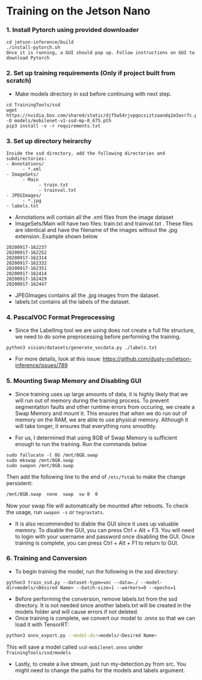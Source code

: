 # Training on the Jetson Nano

### 1. Install Pytorch using provided downloader

```
cd jetson-inference/build
./install-pytorch.sh
Once it is running, a GUI should pop up. Follow instructions on GUI to download Pytorch
```
### 2. Set up training requirements (Only if project built from scratch)

* Make models directory in ssd before continuing with next step.

```
cd TrainingTools/ssd
wget https://nvidia.box.com/shared/static/djf5w54rjvpqocsiztzaandq1m3avr7c.pth -O models/mobilenet-v1-ssd-mp-0_675.pth
pip3 install -v -r requirements.txt
```
### 3. Set up directory heirarchy

```
Inside the ssd directory, add the following directories and subdirectories:
- Annotations/
      - *.xml
- ImageSets/
      - Main
            - train.txt
            - trainval.txt
- JPEGImages/
      - *.jpg
- labels.txt

```

* Annotations will contain all the .xml files from the image dataset
* ImageSets/Main will have two files: train.txt and trainval.txt . These files are identical and have the filename of the images without the .jpg extension. Example shown below
```
20200917-162237
20200917-162252
20200917-162314
20200917-162332
20200917-162351
20200917-162414
20200917-162429
20200917-162447
```

* JPEGImages contains all the .jpg images from the dataset.
* labels.txt contains all the labels of the dataset.

### 4. PascalVOC Format Preprocessing

* Since the LabelImg tool we are using does not create a full file structure, we need to do some preprocessing before performing the training. 
```
python3 vision/datasets/generate_vocdata.py ./labels.txt
```

* For more details, look at this issue: https://github.com/dusty-nv/jetson-inference/issues/789

### 5. Mounting Swap Memory and Disabling GUI

* Since training uses up large amounts of data, it is highly likely that we will run out of memory during the training process. To prevent segmentation faults and other runtime errors from occuring, we create a Swap Memory and mount it. This ensures that when we do run out of memory on the RAM, we are able to use physical memory. Although it will take longer, it ensures that everything runs smoothly.

* For us, I determined that using 8GB of Swap Memory is sufficient enough to run the training. Run the commands below

```
sudo fallocate -l 8G /mnt/8GB.swap
sudo mkswap /mnt/8GB.swap
sudo swapon /mnt/8GB.swap
```

Then add the following line to the end of `/etc/fstab` to make the change persistent:

``` bash
/mnt/8GB.swap  none  swap  sw 0  0
```

Now your swap file will automatically be mounted after reboots.  To check the usage, run `swapon -s` or `tegrastats`.

* It is also recommended to diable the GUI since it uses up valuable memory. To disable the GUI, you can press Ctrl + Alt + F3. You will need to login with your username and password once disabling the GUI. Once training is complete, you can press Ctrl + Alt + F1 to return to GUI.

### 6. Training and Conversion

* To begin training the model, run the following in the ssd directory:
```
python3 train_ssd.py --dataset-type=voc --data=./ --model-dir=models/<Desired Name> --batch-size=1 --workers=0 --epochs=1
```

* Before performing the conversion, remove labels.txt from the ssd directory. It is not needed since another labels.txt will be created in the models folder and will cause errors if not deleted.
* Once training is complete, we convert our model to .onnx so that we can load it with TensorRT:

``` bash
python3 onnx_export.py --model-dir=models/<Desired Name>
```

This will save a model called `ssd-mobilenet.onnx` under `TrainingTools/ssd/models`

* Lastly, to create a live stream, just run my-detection.py from src. You might need to change the paths for the models and labels argument.

